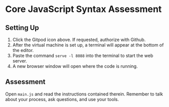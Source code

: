 # Core JavaScript Syntax Assessment

## Setting Up

1. Click the Gitpod icon above. If requested, authorize with Github.
2. After the virtual machine is set up, a terminal will appear at the bottom of the editor.
3. Paste the command `serve -l 8088` into the terminal to start the web server.
4. A new browser window will open where the code is running.

## Assessment

Open `main.js` and read the instructions contained therein. Remember to talk about your process, ask questions, and use your tools.
